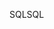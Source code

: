 <span data-ttu-id="d95d4-101">SQL</span><span class="sxs-lookup"><span data-stu-id="d95d4-101">SQL</span></span>